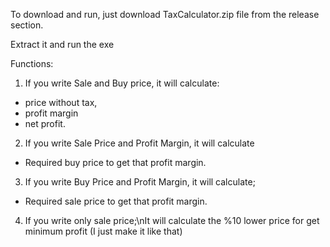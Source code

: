 To download and run, just download TaxCalculator.zip file from the release section. 

Extract it and run the exe

Functions: 

1. If you write Sale and Buy price, it will calculate:
  - price without tax,
  - profit margin
  - net profit.


2. If you write Sale Price and Profit Margin, it will calculate
  - Required buy price to get that profit margin.


3. If you write Buy Price and Profit Margin, it will calculate;
  - Required sale price to get that profit margin.


4. If you write only sale price;\nIt will calculate the %10 lower price for get minimum profit (I just make it like that)
